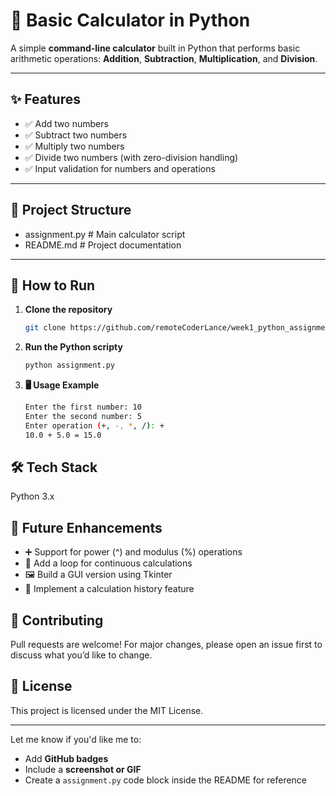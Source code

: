 # 🧮 Basic Calculator in Python

A simple **command-line calculator** built in Python that performs basic arithmetic operations: **Addition**, **Subtraction**, **Multiplication**, and **Division**.

---

## ✨ Features
- ✅ Add two numbers  
- ✅ Subtract two numbers  
- ✅ Multiply two numbers  
- ✅ Divide two numbers (with zero-division handling)  
- ✅ Input validation for numbers and operations  

---

## 📂 Project Structure
- assignment.py # Main calculator script
- README.md # Project documentation

---

## 🔧 How to Run
1. **Clone the repository**
   ```bash
   git clone https://github.com/remoteCoderLance/week1_python_assignment.git

2. **Run the Python scripty**
    ```bash
    python assignment.py

2. **🖥️ Usage Example**
    ```bash
    Enter the first number: 10
    Enter the second number: 5
    Enter operation (+, -, *, /): +
    10.0 + 5.0 = 15.0

## 🛠️ Tech Stack
Python 3.x


## 🚀 Future Enhancements
- ➕ Support for power (^) and modulus (%) operations
- 🔄 Add a loop for continuous calculations
- 🖼️ Build a GUI version using Tkinter
- 📜 Implement a calculation history feature

## 🤝 Contributing
Pull requests are welcome! For major changes, please open an issue first to discuss what you’d like to change.

## 📜 License
This project is licensed under the MIT License.


---

Let me know if you'd like me to:
- Add **GitHub badges**
- Include a **screenshot or GIF**
- Create a `assignment.py` code block inside the README for reference
